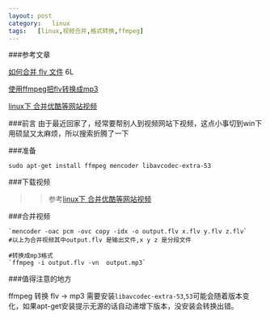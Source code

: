 ```yaml
---
layout:	post
category:	linux	
tags:	[linux,视频合并,格式转换,ffmpeg]
---
```


###参考文章

[如何合并 flv 文件](http://forum.ubuntu.org.cn/viewtopic.php?f=74&t=291041&start=0) 6L

[使用ffmpeg把flv转换成mp3](http://my.oschina.net/tguitar/blog/101926)

[linux下 合并优酷等网站视频 ](http://blog.csdn.net/swust_long/article/details/7053295)

###前言
由于最近回家了，经常要帮别人到视频网站下视频，这点小事切到win下用硕鼠又太麻烦，所以搜索折腾了一下

###准备

`sudo apt-get install ffmpeg mencoder libavcodec-extra-53`

###下载视频

>>参考[linux下 合并优酷等网站视频](http://blog.csdn.net/swust_long/article/details/7053295)

###合并视频

```
`mencoder -oac pcm -ovc copy -idx -o output.flv x.flv y.flv z.flv`
#以上为合并视频其中output.flv 是输出文件,x y z 是分段文件

#转换成mp3格式
`ffmpeg -i output.flv -vn  output.mp3`

```

###值得注意的地方

ffmpeg 转换 flv -> mp3 需要安装`libavcodec-extra-53`,`53`可能会随着版本变化，如果apt-get安装提示无源的话自动递增下版本，没安装会转换出错。
